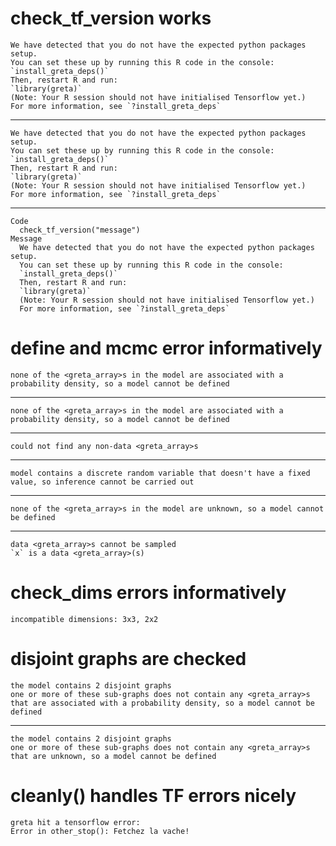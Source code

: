 # check_tf_version works

    We have detected that you do not have the expected python packages setup.
    You can set these up by running this R code in the console:
    `install_greta_deps()`
    Then, restart R and run:
    `library(greta)`
    (Note: Your R session should not have initialised Tensorflow yet.)
    For more information, see `?install_greta_deps`

---

    We have detected that you do not have the expected python packages setup.
    You can set these up by running this R code in the console:
    `install_greta_deps()`
    Then, restart R and run:
    `library(greta)`
    (Note: Your R session should not have initialised Tensorflow yet.)
    For more information, see `?install_greta_deps`

---

    Code
      check_tf_version("message")
    Message
      We have detected that you do not have the expected python packages setup.
      You can set these up by running this R code in the console:
      `install_greta_deps()`
      Then, restart R and run:
      `library(greta)`
      (Note: Your R session should not have initialised Tensorflow yet.)
      For more information, see `?install_greta_deps`

# define and mcmc error informatively

    none of the <greta_array>s in the model are associated with a probability density, so a model cannot be defined

---

    none of the <greta_array>s in the model are associated with a probability density, so a model cannot be defined

---

    could not find any non-data <greta_array>s

---

    model contains a discrete random variable that doesn't have a fixed value, so inference cannot be carried out

---

    none of the <greta_array>s in the model are unknown, so a model cannot be defined

---

    data <greta_array>s cannot be sampled
    `x` is a data <greta_array>(s)

# check_dims errors informatively

    incompatible dimensions: 3x3, 2x2

# disjoint graphs are checked

    the model contains 2 disjoint graphs
    one or more of these sub-graphs does not contain any <greta_array>s that are associated with a probability density, so a model cannot be defined

---

    the model contains 2 disjoint graphs
    one or more of these sub-graphs does not contain any <greta_array>s that are unknown, so a model cannot be defined

# cleanly() handles TF errors nicely

    greta hit a tensorflow error:
    Error in other_stop(): Fetchez la vache!

